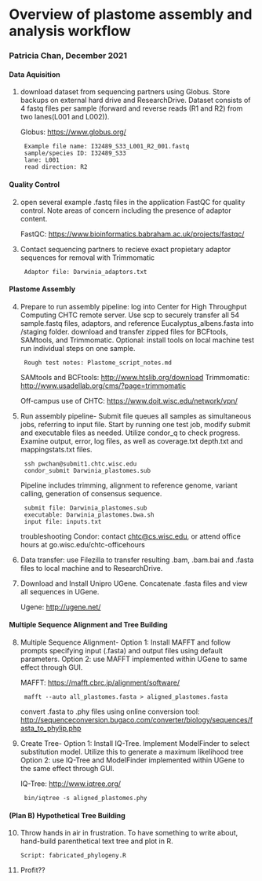 # Overview of plastome assembly and analysis workflow
### Patricia Chan, December 2021
#### Data Aquisition

1. download dataset from sequencing partners using Globus. Store backups on external hard drive and ResearchDrive. Dataset consists of 4 fastq files per sample (forward and reverse reads (R1 and R2) from two lanes(L001 and L002)). 

    Globus: https://www.globus.org/

        Example file name: I32489_S33_L001_R2_001.fastq
        sample/species ID: I32489_S33
        lane: L001
        read direction: R2

#### Quality Control

2. open several example .fastq files in the application FastQC for quality control. Note areas of concern including the presence of adaptor content.

    FastQC: https://www.bioinformatics.babraham.ac.uk/projects/fastqc/

3. Contact sequencing partners to recieve exact propietary adaptor sequences for removal with Trimmomatic

        Adaptor file: Darwinia_adaptors.txt
#### Plastome Assembly

4. Prepare to run assembly pipeline: log into Center for High Throughput Computing CHTC remote server. Use scp to securely transfer all 54 sample.fastq files, adaptors, and reference Eucalyptus_albens.fasta into /staging folder. download and transfer zipped files for BCFtools, SAMtools, and Trimmomatic. Optional: install tools on local machine test run individual steps on one sample. 

        Rough test notes: Plastome_script_notes.md

    SAMtools and BCFtools: http://www.htslib.org/download
    Trimmomatic: http://www.usadellab.org/cms/?page=trimmomatic

    Off-campus use of CHTC: https://www.doit.wisc.edu/network/vpn/

5. Run assembly pipeline- Submit file queues all samples as simultaneous jobs, referring to input file. Start by running one test job, modify submit and executable files as needed. Utilize condor_q to check progress. Examine output, error, log files, as well as coverage.txt depth.txt and mappingstats.txt files. 

        ssh pwchan@submit1.chtc.wisc.edu
        condor_submit Darwinia_plastomes.sub

    Pipeline includes trimming, alignment to reference genome, variant calling, generation of consensus sequence.

        submit file: Darwinia_plastomes.sub
        executable: Darwinia_plastomes.bwa.sh
        input file: inputs.txt

    troubleshooting Condor: contact chtc@cs.wisc.edu, or attend office hours at go.wisc.edu/chtc-officehours

6. Data transfer: use Filezilla to transfer resulting .bam, .bam.bai and .fasta files to local machine and to ResearchDrive.

7. Download and Install Unipro UGene. Concatenate .fasta files and view all sequences in UGene.

    Ugene: http://ugene.net/
#### Multiple Sequence Alignment and Tree Building

8. Multiple Sequence Alignment- Option 1: Install MAFFT and follow prompts specifying input (.fasta) and output files using default parameters. 
    Option 2: use MAFFT implemented within UGene to same effect through GUI. 

    MAFFT: https://mafft.cbrc.jp/alignment/software/

        mafft --auto all_plastomes.fasta > aligned_plastomes.fasta

    convert .fasta to .phy files using online conversion tool: http://sequenceconversion.bugaco.com/converter/biology/sequences/fasta_to_phylip.php

9. Create Tree- Option 1: Install IQ-Tree. Implement ModelFinder to select substitution model. Utilize this to generate a maximum likelihood tree
    Option 2: use IQ-Tree and ModelFinder implemented within UGene to the same effect through GUI. 

    IQ-Tree: http://www.iqtree.org/

        bin/iqtree -s aligned_plastomes.phy
#### (Plan B) Hypothetical Tree Building

10. Throw hands in air in frustration. To have something to write about, hand-build parenthetical text tree and plot in R.

        Script: fabricated_phylogeny.R

11. Profit??